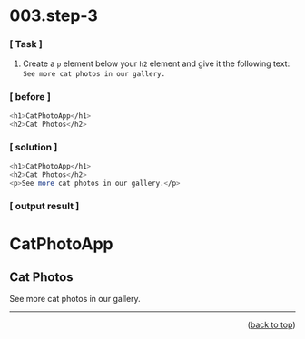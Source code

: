 <a name="topage"></a>

# 003.step-3

### [ Task ]
  1. Create a `p` element below your `h2` element and give it the following text: `See more cat photos in our gallery.`

### [ before ]

```sh
<h1>CatPhotoApp</h1>
<h2>Cat Photos</h2>
```

### [ solution ]

```sh
<h1>CatPhotoApp</h1>
<h2>Cat Photos</h2>
<p>See more cat photos in our gallery.</p>
```

### [ output result ]

<html>
  <body>
    <h1>CatPhotoApp</h1>
    <h2>Cat Photos</h2>
    <p>See more cat photos in our gallery.</p>
  </body>
</html>

-----

<p align="right">(<a href="#topage">back to top</a>)</p>
<br/>
<br/>
